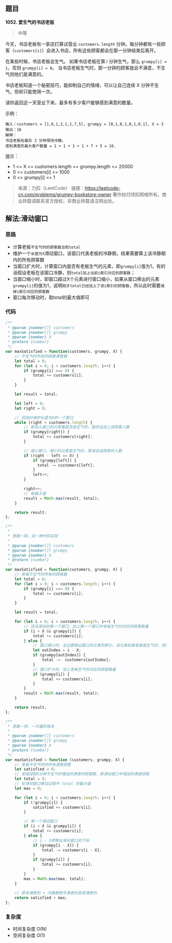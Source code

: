 ## 题目
**1052. 爱生气的书店老板**
>中等

今天，书店老板有一家店打算试营业 `customers.length` 分钟。每分钟都有一些顾客（`customers[i]`）会进入书店，所有这些顾客都会在那一分钟结束后离开。

在某些时候，书店老板会生气。 如果书店老板在第 i 分钟生气，那么 `grumpy[i] = 1`，否则 `grumpy[i] = 0`。 当书店老板生气时，那一分钟的顾客就会不满意，不生气则他们是满意的。

书店老板知道一个秘密技巧，能抑制自己的情绪，可以让自己连续 X 分钟不生气，但却只能使用一次。

请你返回这一天营业下来，最多有多少客户能够感到满意的数量。

示例：
```
输入：customers = [1,0,1,2,1,1,7,5], grumpy = [0,1,0,1,0,1,0,1], X = 3
输出：16
解释：
书店老板在最后 3 分钟保持冷静。
感到满意的最大客户数量 = 1 + 1 + 1 + 1 + 7 + 5 = 16.
```

提示：
* 1 <= X <= customers.length == grumpy.length <= 20000
* 0 <= customers[i] <= 1000
* 0 <= grumpy[i] <= 1

>来源：力扣（LeetCode）
链接：https://leetcode-cn.com/problems/grumpy-bookstore-owner
著作权归领扣网络所有。商业转载请联系官方授权，非商业转载请注明出处。


## 解法:滑动窗口

### 思路
* 计算老板`不生气时的顾客数总和total`
* 维护一个`长度为X`滑动窗口，该窗口代表老板的冷静期，结果需要算上该冷静期内的所有顾客数
* 当窗口扩大时，计算窗口内是否有老板生气的元素，即`grumpy[i]`值为1，有的话假设老板在该窗口冷静，则`total加上当前i索引对应的顾客数`；
* 当窗口缩小时，即窗口超过X个元素进行窗口缩小，如果从窗口移出的元素`grumpy[i]`的值为1，说明`刚才total已经加上了该i索引的顾客数`，所以此时需要`减掉i索引对应的顾客数`
* 窗口每次移动时，取total的最大值即可


### 代码
```javascript
/**
 * @param {number[]} customers
 * @param {number[]} grumpy
 * @param {number} X
 * @return {number}
 */
var maxSatisfied = function(customers, grumpy, X) {
    // 不生气时所有的顾客满意数
    let total = 0;
    for (let i = 0; i < customers.length; i++) {
        if (grumpy[i] === 0) {
            total += customers[i];
        }
    }

    let result = total;

    let left = 0;
    let right = 0;

    // 双指针维护长度为X的一个窗口
    while (right < customers.length) {
        // 新加入窗口的元素看是否是生气的，是的话加上该顾客人数
        if (grumpy[right]) {
            total += customers[right];
        }

        // 缩小窗口，缩小的元素是生气的，那减去该顾客的人数
        if (right - left == X) {
            if (grumpy[left]) {
              total -= customers[left];
            }
            left++;
        }

        right++;
        // 取最大值
        result = Math.max(result, total);
    }

    return result;
};
```

```javascript
/**
 * 
 * 思路一样，另一种代码实现
 * 
 * @param {number[]} customers
 * @param {number[]} grumpy
 * @param {number} X
 * @return {number}
 */
var maxSatisfied = function(customers, grumpy, X) {
    // 老板不生气时所有的顾客数
    let total = 0;
    for (let i = 0; i < customers.length; i++) {
        if (grumpy[i] === 0) {
            total += customers[i];
        }
    }

    let result = total;

    for (let i = 0; i < customers.length; i++) {
        // 还没滑动的第一个窗口，加上第一个窗口中老板生气时对应的顾客数量
        if (i < X && grumpy[i]) {
            total += customers[i];
        } else {
            // 窗口缩小时，左边要移出窗口的元素的索引，该元素如果老板是生气的，则需要减掉刚才加上的数量
            let outIndex = i - X;
            if (grumpy[outIndex]) {
                total -=  customers[outIndex];
            }
            // 窗口扩大时，加上老板生气时对应的顾客数量
            if (grumpy[i]) {
                total += customers[i];
            }
        }
        result = Math.max(result, total);
    }

    return result;
};
```

```javascript
/**
 * 思路一样，一次遍历版本
 * 
 * @param {number[]} customers
 * @param {number[]} grumpy
 * @param {number} X
 * @return {number}
 */
var maxSatisfied = function (customers, grumpy, X) {
    // 老板不生气时的所有满意顾客
    let satisfied = 0;
    // 老板控制X分钟不生气时增加的满意的顾客数，即滑动窗口中增加的满意顾客
    let total = 0;
    // 在滑动窗口移动过程中 total 的最大值
    let max = 0;

    for (let i = 0; i < customers.length; i++) {
        if (!grumpy[i]) {
            satisfied += customers[i];
        }

        // 第一个滑动窗口
        if (i < X && grumpy[i]) {
            total += customers[i];
        } else {
            // i - X即移出滑动窗口的下标
            if (grumpy[i - X]) {
                total -= customers[i - X];
            }
            if (grumpy[i]) {
                total += customers[i];
            }
        }
        max = Math.max(max, total);
    }
    
    // 原本满意的 + 冷静期把不满意的变成满意的
    return satisfied + max;
};
```

### 复杂度
* 时间复杂度 O(N)
* 空间复杂度 O(1)